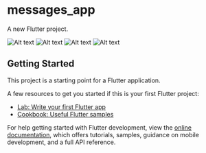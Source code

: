 # messages_app

A new Flutter project.

![Alt text]([URL](https://github.com/inder-7/messages_app/blob/master/screenshots/Screenshot_2024-12-29-19-41-38-93_0456e33a2890ddc1ac7850df5c757341.jpg))
![Alt text]([URL(https://github.com/inder-7/messages_app/blob/master/screenshots/Screenshot_2024-12-29-19-41-54-14_0456e33a2890ddc1ac7850df5c757341.jpg))
![Alt text]([URL](https://github.com/inder-7/messages_app/blob/master/screenshots/Screenshot_2024-12-29-19-41-38-33_0456e33a2890ddc1ac7850df5c757341.jpg))
![Alt text]([URL](https://github.com/inder-7/messages_app/blob/master/screenshots/Screenshot_2024-12-29-19-41-38-61_0456e33a2890ddc1ac7850df5c757341.jpg))



## Getting Started

This project is a starting point for a Flutter application.

A few resources to get you started if this is your first Flutter project:

- [Lab: Write your first Flutter app](https://docs.flutter.dev/get-started/codelab)
- [Cookbook: Useful Flutter samples](https://docs.flutter.dev/cookbook)

For help getting started with Flutter development, view the
[online documentation](https://docs.flutter.dev/), which offers tutorials,
samples, guidance on mobile development, and a full API reference.
